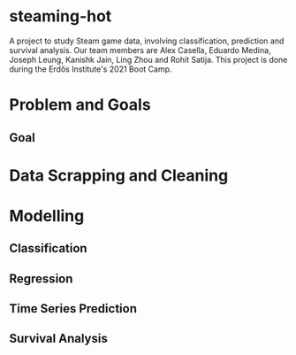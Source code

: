 # steaming-hot
A project to study Steam game data, involving classification, prediction and survival analysis. Our team members are Alex Casella, Eduardo Medina, Joseph Leung, Kanishk Jain, Ling Zhou and Rohit Satija. This project is done during the Erdős Institute's 2021 Boot Camp.

# Problem and Goals

## Goal

# Data Scrapping and Cleaning

# Modelling

## Classification

## Regression

## Time Series Prediction

## Survival Analysis
